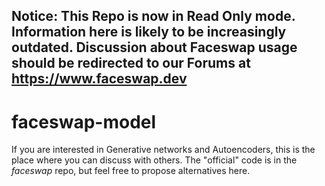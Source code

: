 ## Notice: This Repo is now in Read Only mode. Information here is likely to be increasingly outdated. Discussion about Faceswap usage should be redirected to our Forums at https://www.faceswap.dev

# faceswap-model

If you are interested in Generative networks and Autoencoders, this is the place where you can discuss with others. The "official" code is in the _faceswap_ repo, but feel free to propose alternatives here.
